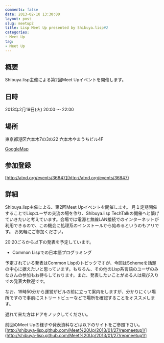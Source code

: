 ```yaml
---
comments: false
date: 2013-02-10 13:30:00
layout: post
slug: meetup2
title: Lisp Meet Up presented by Shibuya.lisp#2
categories:
- Meet Up
tag:
- Meet Up
---
```


## 概要

Shibuya.lisp主催による第2回Meet Upイベントを開催します。

## 日時

2013年2月19日(火) 20:00 ～ 22:00

## 場所

東京都港区六本木7の3の22
六本木やまうちビル4F

[GoogleMap](http://www.google.co.jp/maps?q=35.6654748,139.7278372&z=17)

## 参加登録

[http://atnd.org/events/36847](http://atnd.org/events/36847)

## 詳細

Shibuya.lisp主催による、第2回Meet Upイベントを開催します。
月１定期開催することでLispユーザの交流の場を作り、Shibuya.lisp TechTalkの開催へと繋げていきたいと考えています。会場では電源と無線LAN接続でのインターネットが利用できるので、この機会に処理系のインストールから始めるというのもアリです。
お気軽にご参加ください。

20:20ごろから以下の発表を予定しています。

* Common Lispでの日本語プログラミング

予定されている発表はCommon Lispのトピックですが、今回はSchemeを話題の中心に据えたいと思っています。もちろん、その他のLisp系言語のユーザのみなさんの参加もお待ちしております。また、発表したいことがある人は飛び入りでの発表大歓迎です。

なお、19時50分から運営がビルの前に立って案内をしますが、分かりにくい場所ですので事前にストリートビューなどで場所を確認することをオススメします。

遅れて来た方はドアをノックしてください。

前回のMeet Upの様子や発表資料などは以下のサイトをご参照下さい。
[http://shibuya-lisp.github.com/Meet%20Up/2013/01/27/repmeetup1/](http://shibuya-lisp.github.com/Meet%20Up/2013/01/27/repmeetup1/)
